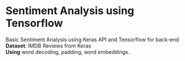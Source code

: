 # Sentiment Analysis using Tensorflow
Basic Sentiment Analysis using Keras API and Tensorflow for back-end <br>
<b>Dataset</b>: IMDB Reviews from Keras <br>
<b>Using</b> word decoding, padding, word embeddings.
